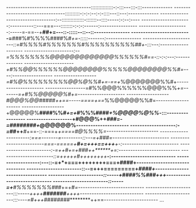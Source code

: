 ------------------------------------:::::::::::::::-:-:::---:::-:::-------------
--------------------------------::::::::::-:-:-:--:-:-::::---::---:-------------
---------------------------------:--:::::::::::::::-:::::::--::::-----:-:--:----
---------------------:----------::---===---::::::::-:-:-:------:----------------
---------------------:-----=-==--+**##******+=---::-:::::--::--::---------------
-------------------------=****###%#%%%%####%#****+=-:::::-------:---------------
-----------------------::=#%%%%#%%%%%%%#%%%%%%%%%%##+-:::---:-------------------
---------------------:--=*%%%%%%%%@@@@@@@@@@@@@%%%%%%#==-::-:-:---:-------------
---------------------+#%%@@%%%%%%@@@@@@@@%%%%%@@@@@@@@%%#=----:-----------------
------------------=*#%@%%%%%%%%%@@%@%%#*+=-==+*%@@@@@@@%%#+---------------------
-----------------=#%%@@@%%%%%%@@@%%%*+=-------=+#%%@@@@@%#+=--------------------
------------------#@@@%@@#*####*++==-----====+==*%%@@@@@%%#=--------------------
------------------+@@@@@%**####%%#*+=+*#%%%####*+%@@@@%@%%*-:::-----------------
-------------------+#@@@%++****###*=-=*########*+*@@@@@@%*----------------------
-------------------:-=*##++***#*+==-::-===+**+====#@%%%%*=----------------------
----------------------:=*==-------=---------::---=+###*=------------------------
------------------------===-=====+****#*+=+++==+++***+-:------------------------
-----------------------:-=++*#*+=+**###*++*******+**=:--------------------------
-----------------------::=+++++*#*+++*++***+++*****-:---------------------------
-------------------:---::-=+*+===++++++++===+####+------------------------------
-----------------------::--=+**++=========+*####+-------------------------------
-----------------------::-----+*#******###%%###++*+-----------------------------
-----------------------::-----=+**#%%%%%%%###*+=+#*=----------------------------
----------------------:::-----++++**#######**+++****+---------------------------
----------------------:::----=#*+++*########*********++==-----------------------
...
